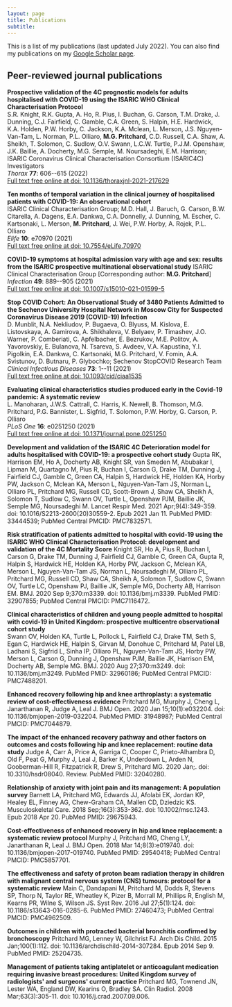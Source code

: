 ```yaml
---
layout: page
title: Publications
subtitle: 
---
```


This is a list of my publications (last updated July 2022). You can also find my publications on my [Google Scholar page](https://scholar.google.co.uk/citations?user=mQRgzdIAAAAJ&hl=en).

## Peer-reviewed journal publications

**Prospective validation of the 4C prognostic models for adults hospitalised with COVID-19 using the ISARIC WHO Clinical Characterisation Protocol**  
    S.R. Knight, R.K. Gupta, A. Ho, R. Pius, I. Buchan, G. Carson, T.M. Drake, J. Dunning, C.J. Fairfield, C. Gamble, C.A. Green, S. Halpin, H.E. Hardwick, K.A. Holden, P.W. Horby, C. Jackson, K.A. Mclean, L. Merson, J.S. Nguyen-Van-Tam, L. Norman, P.L. Olliaro, **M.G. Pritchard**, C.D. Russell, C.A. Shaw, A. Sheikh, T. Solomon, C. Sudlow, O.V. Swann, L.C.W. Turtle, P.J.M. Openshaw, J.K. Baillie, A. Docherty, M.G. Semple, M. Noursadeghi, E.M. Harrison; ISARIC Coronavirus Clinical Characterisation Consortium (ISARIC4C) Investigators  
    _Thorax_ **77**: 606--615 (2022)  
    [Full text free online at doi: 10.1136/thoraxjnl-2021-217629](https://thorax.bmj.com/content/77/6/606.info)

**Ten months of temporal variation in the clinical journey of hospitalised patients with COVID-19: An observational cohort**  
 ISARIC Clinical Characterisation Group; M.D. Hall, J. Baruch, G. Carson, B.W. Citarella, A. Dagens, E.A. Dankwa, C.A. Donnelly, J. Dunning, M. Escher, C. Kartsonaki, L. Merson, **M. Pritchard**, J. Wei, P.W. Horby, A. Rojek, P.L. Olliaro  
 _Elife_ **10**: e70970 (2021)  
 [Full text free online at doi: 10.7554/eLife.70970](https://doi.org/10.7554/elife.70970)

**COVID-19 symptoms at hospital admission vary with age and sex: results from the ISARIC prospective multinational observational study**
 ISARIC Clinical Characterisation Group [Corresponding author: **M.G. Pritchard**]  
 _Infection_ **49**: 889--905 (2021)  
 [Full text free online at doi: 10.1007/s15010-021-01599-5](https://doi.org/10.1007/s15010-021-01599-5)

**Stop COVID Cohort: An Observational Study of 3480 Patients Admitted to the Sechenov University Hospital Network in Moscow City for Suspected Coronavirus Disease 2019 (COVID-19) Infection**  
 D. Munblit, N.A. Nekliudov, P. Bugaeva, O. Blyuss, M. Kislova, E. Listovskaya, A. Gamirova, A. Shikhaleva, V. Belyaev, P. Timashev, J.O. Warner, P. Comberiati, C. Apfelbacher, E. Bezrukov, M.E. Politov, A. Yavorovskiy, E. Bulanova, N. Tsareva, S. Avdeev, V.A. Kapustina, Y.I. Pigolkin, E.A. Dankwa, C. Kartsonaki, M.G. Pritchard, V. Fomin, A.A. Svistunov, D. Butnaru, P. Glybochko; Sechenov StopCOVID Research Team  
 _Clinical Infectious Diseases_ **73**: 1--11 (2021)  
 [Full text free online at doi: 10.1093/cid/ciaa1535](https://doi.org/10.1093/cid/ciaa1535)

**Evaluating clinical characteristics studies produced early in the Covid-19 pandemic: A systematic review**  
 L. Manoharan, J.W.S. Cattrall, C. Harris, K. Newell, B. Thomson, M.G. Pritchard, P.G. Bannister, L. Sigfrid, T. Solomon, P.W. Horby, G. Carson, P. Olliaro  
 _PLoS One_ **16**: e0251250 (2021)  
 [Full text free online at doi: 10.1371/journal.pone.0251250](https://doi.org/10.1371/journal.pone.0251250)

**Development and validation of the ISARIC 4C Deterioration model for adults hospitalised with COVID-19: a prospective cohort study**
Gupta RK, Harrison EM, Ho A, Docherty AB, Knight SR, van Smeden M, Abubakar I, Lipman M, Quartagno M, Pius R, Buchan I, Carson G, Drake TM, Dunning J, Fairfield CJ, Gamble C, Green CA, Halpin S, Hardwick HE, Holden KA, Horby PW, Jackson C, Mclean KA, Merson L, Nguyen-Van-Tam JS, Norman L, Olliaro PL, Pritchard MG, Russell CD, Scott-Brown J, Shaw CA, Sheikh A, Solomon T, Sudlow C, Swann OV, Turtle L, Openshaw PJM, Baillie JK, Semple MG, Noursadeghi M. Lancet Respir Med. 2021 Apr;9(4):349-359. doi: 10.1016/S2213-2600(20)30559-2. Epub 2021 Jan 11. PubMed PMID: 33444539; PubMed Central PMCID: PMC7832571.

**Risk stratification of patients admitted to hospital with covid-19 using the ISARIC WHO Clinical Characterisation Protocol: development and validation of the 4C Mortality Score**
Knight SR, Ho A, Pius R, Buchan I, Carson G, Drake TM, Dunning J, Fairfield CJ, Gamble C, Green CA, Gupta R, Halpin S, Hardwick HE, Holden KA, Horby PW, Jackson C, Mclean KA, Merson L, Nguyen-Van-Tam JS, Norman L, Noursadeghi M, Olliaro PL, Pritchard MG, Russell CD, Shaw CA, Sheikh A, Solomon T, Sudlow C, Swann OV, Turtle LC, Openshaw PJ, Baillie JK, Semple MG, Docherty AB, Harrison EM. BMJ. 2020 Sep 9;370:m3339. doi: 10.1136/bmj.m3339. PubMed PMID: 32907855; PubMed Central PMCID: PMC7116472.

**Clinical characteristics of children and young people admitted to hospital with covid-19 in United Kingdom: prospective multicentre observational cohort study**  
Swann OV, Holden KA, Turtle L, Pollock L, Fairfield CJ, Drake TM, Seth S, Egan C, Hardwick HE, Halpin S, Girvan M, Donohue C, Pritchard M, Patel LB, Ladhani S, Sigfrid L, Sinha IP, Olliaro PL, Nguyen-Van-Tam JS, Horby PW, Merson L, Carson G, Dunning J, Openshaw PJM, Baillie JK, Harrison EM, Docherty AB, Semple MG. BMJ. 2020 Aug 27;370:m3249. doi: 10.1136/bmj.m3249. PubMed PMID: 32960186; PubMed Central PMCID: PMC7488201.

**Enhanced recovery following hip and knee arthroplasty: a systematic review of cost-effectiveness evidence** 
Pritchard MG, Murphy J, Cheng L, Janarthanan R, Judge A, Leal J. BMJ Open. 2020 Jan 15;10(1):e032204. doi: 10.1136/bmjopen-2019-032204. PubMed PMID: 31948987; PubMed Central PMCID: PMC7044879.

**The impact of the enhanced recovery pathway and other factors on outcomes and costs following hip and knee replacement: routine data study**
Judge A, Carr A, Price A, Garriga C, Cooper C, Prieto-Alhambra D, Old F, Peat G, Murphy J, Leal J, Barker K, Underdown L, Arden N, Gooberman-Hill R, Fitzpatrick R, Drew S, Pritchard MG. 2020 Jan;. doi: 10.3310/hsdr08040. Review. PubMed PMID: 32040280.

**Relationship of anxiety with joint pain and its management: A population survey**
Barnett LA, Pritchard MG, Edwards JJ, Afolabi EK, Jordan KP, Healey EL, Finney AG, Chew-Graham CA, Mallen CD, Dziedzic KS. Musculoskeletal Care. 2018 Sep;16(3):353-362. doi: 10.1002/msc.1243. Epub 2018 Apr 20. PubMed PMID: 29675943.

**Cost-effectiveness of enhanced recovery in hip and knee replacement: a systematic review protocol**
Murphy J, Pritchard MG, Cheng LY, Janarthanan R, Leal J. BMJ Open. 2018 Mar 14;8(3):e019740. doi: 10.1136/bmjopen-2017-019740. PubMed PMID: 29540418; PubMed Central PMCID: PMC5857701.

**The effectiveness and safety of proton beam radiation therapy in children with malignant central nervous system (CNS) tumours: protocol for a systematic review**
Main C, Dandapani M, Pritchard M, Dodds R, Stevens SP, Thorp N, Taylor RE, Wheatley K, Pizer B, Morrall M, Phillips R, English M, Kearns PR, Wilne S, Wilson JS. Syst Rev. 2016 Jul 27;5(1):124. doi: 10.1186/s13643-016-0285-6. PubMed PMID: 27460473; PubMed Central PMCID: PMC4962509.

**Outcomes in children with protracted bacterial bronchitis confirmed by bronchoscopy**
Pritchard MG, Lenney W, Gilchrist FJ. Arch Dis Child. 2015 Jan;100(1):112. doi: 10.1136/archdischild-2014-307284. Epub 2014 Sep 9. PubMed PMID: 25204735.

**Management of patients taking antiplatelet or anticoagulant medication requiring invasive breast procedures: United Kingdom survey of radiologists' and surgeons' current practice**
Pritchard MG, Townend JN, Lester WA, England DW, Kearins O, Bradley SA. Clin Radiol. 2008 Mar;63(3):305-11. doi: 10.1016/j.crad.2007.09.006. 

